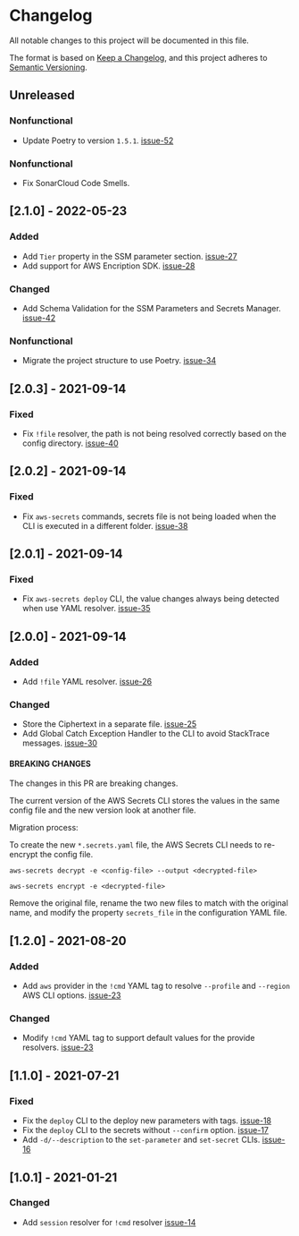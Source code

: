# Changelog

All notable changes to this project will be documented in this file.

The format is based on [Keep a Changelog](https://keepachangelog.com/en/1.0.0/),
and this project adheres to [Semantic Versioning](https://semver.org/spec/v2.0.0.html).

## Unreleased

### Nonfunctional

- Update Poetry to version `1.5.1`. [issue-52](https://github.com/lucasvieirasilva/aws-ssm-secrets-cli/issues/52)

### Nonfunctional

- Fix SonarCloud Code Smells.

## [2.1.0] - 2022-05-23

### Added

- Add `Tier` property in the SSM parameter section. [issue-27](https://github.com/lucasvieirasilva/aws-ssm-secrets-cli/issues/27)
- Add support for AWS Encription SDK. [issue-28](https://github.com/lucasvieirasilva/aws-ssm-secrets-cli/issues/28)

### Changed

- Add Schema Validation for the SSM Parameters and Secrets Manager. [issue-42](https://github.com/lucasvieirasilva/aws-ssm-secrets-cli/issues/42)

### Nonfunctional

- Migrate the project structure to use Poetry. [issue-34](https://github.com/lucasvieirasilva/aws-ssm-secrets-cli/issues/34)

## [2.0.3] - 2021-09-14

### Fixed

- Fix `!file` resolver, the path is not being resolved correctly based on the config directory. [issue-40](https://github.com/lucasvieirasilva/aws-ssm-secrets-cli/issues/40)

## [2.0.2] - 2021-09-14

### Fixed

- Fix `aws-secrets` commands, secrets file is not being loaded when the CLI is executed in a different folder. [issue-38](https://github.com/lucasvieirasilva/aws-ssm-secrets-cli/issues/38)

## [2.0.1] - 2021-09-14

### Fixed

- Fix `aws-secrets deploy` CLI, the value changes always being detected when use YAML resolver. [issue-35](https://github.com/lucasvieirasilva/aws-ssm-secrets-cli/issues/35)

## [2.0.0] - 2021-09-14

### Added

- Add `!file` YAML resolver. [issue-26](https://github.com/lucasvieirasilva/aws-ssm-secrets-cli/issues/26)

### Changed

- Store the Ciphertext in a separate file. [issue-25](https://github.com/lucasvieirasilva/aws-ssm-secrets-cli/issues/25)
- Add Global Catch Exception Handler to the CLI to avoid StackTrace messages. [issue-30](https://github.com/lucasvieirasilva/aws-ssm-secrets-cli/issues/30)

#### BREAKING CHANGES

The changes in this PR are breaking changes.

The current version of the AWS Secrets CLI stores the values in the same config file and the new version look at another file.

Migration process:

To create the new `*.secrets.yaml` file, the AWS Secrets CLI needs to re-encrypt the config file.

```shell
aws-secrets decrypt -e <config-file> --output <decrypted-file>
```

```shell
aws-secrets encrypt -e <decrypted-file>
```

Remove the original file, rename the two new files to match with the original name, and modify the property `secrets_file` in the configuration YAML file.

## [1.2.0] - 2021-08-20

### Added

- Add `aws` provider in the `!cmd` YAML tag to resolve `--profile` and `--region` AWS CLI options. [issue-23](https://github.com/lucasvieirasilva/aws-ssm-secrets-cli/issues/23)

### Changed

- Modify `!cmd` YAML tag to support default values for the provide resolvers. [issue-23](https://github.com/lucasvieirasilva/aws-ssm-secrets-cli/issues/23)

## [1.1.0] - 2021-07-21

### Fixed

- Fix the `deploy` CLI to the deploy new parameters with tags. [issue-18](https://github.com/lucasvieirasilva/aws-ssm-secrets-cli/issues/18)
- Fix the `deploy` CLI to the secrets without `--confirm` option. [issue-17](https://github.com/lucasvieirasilva/aws-ssm-secrets-cli/issues/17)
- Add `-d/--description` to the `set-parameter` and `set-secret` CLIs. [issue-16](https://github.com/lucasvieirasilva/aws-ssm-secrets-cli/issues/16)

## [1.0.1] - 2021-01-21

### Changed

- Add `session` resolver for `!cmd` resolver [issue-14](https://github.com/lucasvieirasilva/aws-ssm-secrets-cli/issues/14)
